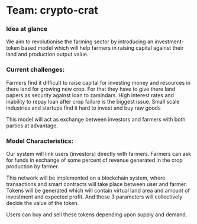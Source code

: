 # Team: crypto-crat

### Idea at glance

We aim to revolutionise the farming sector by introducing an investment-token based model which will help farmers in raising capital against their land and production output value.

### Current challenges:

Farmers find it difficult to raise capital for investing money and resources in there land for growing new crop. For that they have to give there land papers as security against loan to zamindars.
High interest rates and inability to repay loan after crop failure is the biggest issue. 
Small scale industries and startups find it hard to invest and buy raw goods

This model will act as exchange between investors and farmers with both parties at advantage.

### Model Characteristics: 

Our system will link users (investors) directly with farmers. Farmers can ask for funds in exchange of some percent of revenue generated in the crop production by farmer.

This network will be implemented on a blockchain system, where transactions and smart contracts will take place between user and farmer.  Tokens will be generated which will contain virtual land area and amount of investment and expected profit. And these 3 parameters will collectively decide the value of the token.

Users can buy and sell these tokens depending upon supply and demand.
